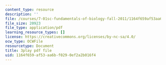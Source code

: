 ```yaml
---
content_type: resource
description: ''
file: /courses/7-01sc-fundamentals-of-biology-fall-2011/1164f659af53aa6bf0290ef2a2b016f4_nCBTC3-xsLM.pdf
file_size: 20923
file_type: application/pdf
learning_resource_types: []
license: https://creativecommons.org/licenses/by-nc-sa/4.0/
ocw_type: OCWFile
resourcetype: Document
title: 3play pdf file
uid: 1164f659-af53-aa6b-f029-0ef2a2b016f4
---
```

